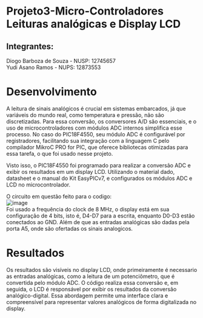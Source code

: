 # Projeto3-Micro-Controladores Leituras analógicas e Display LCD
## Integrantes:
Diogo Barboza de Souza - NUSP: 12745657  
Yudi Asano Ramos - NUPS: 12873553  

# Desenvolvimento  
A leitura de sinais analógicos é crucial em sistemas embarcados, já que variáveis do mundo real, como temperatura e pressão, não são discretizadas. Para essa conversão, os conversores A/D são essenciais, e o uso de microcontroladores com módulos ADC internos simplifica esse processo. No caso do PIC18F4550, seu módulo ADC é configurável por registradores, facilitando sua integração com a linguagem C pelo compilador MikroC PRO for PIC, que oferece bibliotecas otimizadas para essa tarefa, o que foi usado nesse projeto.  

Visto isso, o PIC18F4550 foi programado para realizar a conversão ADC e exibir os resultados em um display LCD. Utilizando o material dado, datasheet e o manual do Kit EasyPICv7, e configurados os módulos ADC e LCD no microcontrolador.   

O circuito em questão feito para o codigo:  
![image](https://github.com/Yudiaramos/Projeto3-Micro-Controladores/assets/113189511/0ba043d4-a9af-4daa-bb53-c55001ad1bb9)  
Foi usado a frequência do clock de 8 MHz, o display está em sua configuração de 4 bits, isto é, D4-D7 para a escrita, enquanto D0-D3 estão conectados ao GND. Além de que as entradas analógicas são dadas pela porta A5, onde são ofertadas os sinais analogicos.

# Resultados
Os resultados são visíveis no display LCD, onde primeiramente é necessario as entradas analógicas, como a leitura de um potenciômetro, que é convertida pelo módulo ADC. O código realiza essa conversão e, em seguida, o LCD é responsável por exibir os resultados da conversão analógico-digital. Essa abordagem permite uma interface clara e compreensível para representar valores analógicos de forma digitalizada no display.
